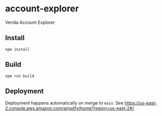 # account-explorer
Verida Account Explorer

## Install 

```
npm install
```

## Build

```
npm run build
```

## Deployment

Deployment happens automatically on merge to `main`. See https://us-east-2.console.aws.amazon.com/amplify/home?region=us-east-2#/